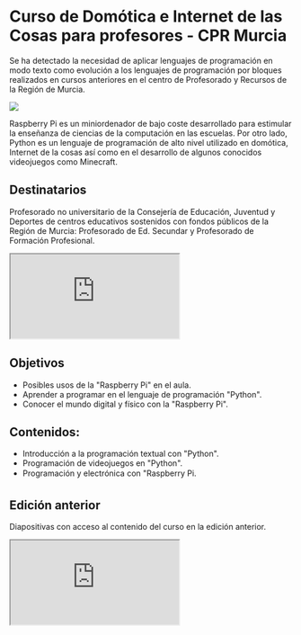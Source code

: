 # Curso de Domótica e Internet de las Cosas para profesores - CPR Murcia

Se ha detectado la necesidad de aplicar lenguajes de programación en modo texto como evolución a los lenguajes de programación por bloques realizados en cursos anteriores en el centro de Profesorado y Recursos de la Región de Murcia.

![](1.png)

Raspberry Pi es un miniordenador de bajo coste desarrollado para estimular la enseñanza de ciencias de la computación en las escuelas. Por otro lado, Python es un lenguaje de programación de alto nivel utilizado en domótica, Internet de la cosas así como en el desarrollo de algunos conocidos videojuegos como Minecraft.

## Destinatarios

Profesorado no universitario de la Consejería de Educación, Juventud y Deportes de centros educativos sostenidos con fondos públicos de la Región de Murcia: Profesorado de Ed. Secundar y Profesorado de Formación Profesional.

<div class="iframe">
  <iframe src="https://www.google.com/url?q=https%3A%2F%2Fcpreval.murciaeduca.es%2Fformacion%2Factividades%2Fconvocatorias.html%3Fid%3D007720&sa=D&ust=1567877051831000&usg=AFQjCNFSYj6V1h3EZ7AXAn_haXnIdzyqYQ" allowfullscreen></iframe>
</div>

## Objetivos

- Posibles usos de la "Raspberry Pi" en el aula.
- Aprender a programar en el lenguaje de programación "Python".
- Conocer el mundo digital y físico con la "Raspberry Pi".

## Contenidos:

- Introducción a la programación textual con "Python".
- Programación de videojuegos en "Python".
- Programación y electrónica con "Raspberry Pi.

## Edición anterior

Diapositivas con acceso al contenido del curso en la edición anterior.

<div class="iframe">
  <iframe src="https://programoergosum.github.io/iv-jornadas-robotica-educativa-2019-murcia/" allowfullscreen></iframe>
</div>

